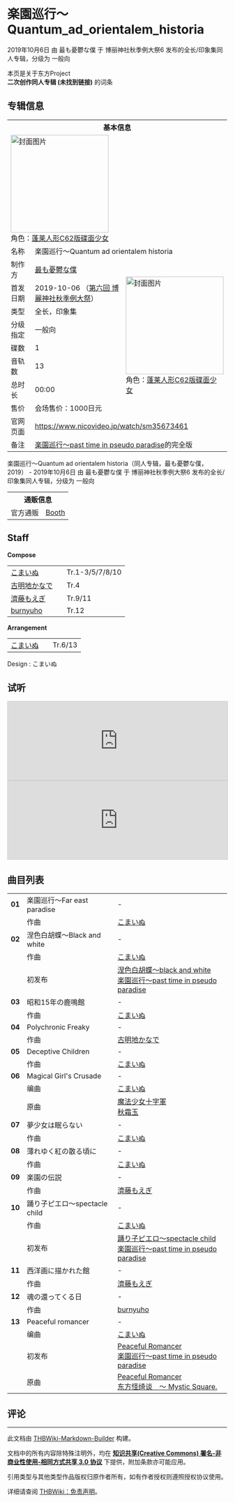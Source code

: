 # 楽園巡行～Quantum_ad_orientalem_historia

<!-- source html: G:\repos\THBWiki-Markdown-Builder\THBWikiMarkdown\Temp\main\1\19\ns0%3A%E6%A5%BD%E5%9C%92%E5%B7%A1%E8%A1%8C%EF%BD%9EQuantum_ad_orientalem_historia.html -->

2019年10月6日 由 最も憂鬱な僕 于 博丽神社秋季例大祭6 发布的全长/印象集同人专辑，分级为 一般向

本页是关于东方Project  
 **二次创作同人专辑 (未找到链接)** 的词条

## 专辑信息

<table><tbody><tr><th colspan="3">基本信息</th></tr><tr><td class="cover-artwork-mobile" colspan="2"><a href="./文件-楽園巡行～Quantum_ad_orientalem_historia封面.jpg.md" class="image" title="封面图片"><img alt="封面图片" src="https://upload.thwiki.cc/thumb/e/e2/%E6%A5%BD%E5%9C%92%E5%B7%A1%E8%A1%8C%EF%BD%9EQuantum_ad_orientalem_historia%E5%B0%81%E9%9D%A2.jpg/224px-%E6%A5%BD%E5%9C%92%E5%B7%A1%E8%A1%8C%EF%BD%9EQuantum_ad_orientalem_historia%E5%B0%81%E9%9D%A2.jpg" decoding="async" loading="lazy" width="224" height="224" srcset="https://upload.thwiki.cc/thumb/e/e2/%E6%A5%BD%E5%9C%92%E5%B7%A1%E8%A1%8C%EF%BD%9EQuantum_ad_orientalem_historia%E5%B0%81%E9%9D%A2.jpg/336px-%E6%A5%BD%E5%9C%92%E5%B7%A1%E8%A1%8C%EF%BD%9EQuantum_ad_orientalem_historia%E5%B0%81%E9%9D%A2.jpg 1.5x, https://upload.thwiki.cc/thumb/e/e2/%E6%A5%BD%E5%9C%92%E5%B7%A1%E8%A1%8C%EF%BD%9EQuantum_ad_orientalem_historia%E5%B0%81%E9%9D%A2.jpg/448px-%E6%A5%BD%E5%9C%92%E5%B7%A1%E8%A1%8C%EF%BD%9EQuantum_ad_orientalem_historia%E5%B0%81%E9%9D%A2.jpg 2x" data-file-width="620" data-file-height="620"></a><div class="cover-char">角色：<a href="/%E8%93%AC%E8%8E%B1%E4%BA%BA%E5%BD%A2#封面角色" title="蓬莱人形">蓬莱人形C62版碟面少女</a></div></td>
</tr><tr><td class="label">名称</td><td colspan="2"> 楽園巡行～Quantum ad orientalem historia </td></tr><tr><td class="label">制作方</td><td><a href="./最も憂鬱な僕.md" title="最も憂鬱な僕">最も憂鬱な僕</a></td><td class="cover-artwork" rowspan="8" style="min-width:224px;"><a href="./文件-楽園巡行～Quantum_ad_orientalem_historia封面.jpg.md" class="image" title="封面图片"><img alt="封面图片" src="https://upload.thwiki.cc/thumb/e/e2/%E6%A5%BD%E5%9C%92%E5%B7%A1%E8%A1%8C%EF%BD%9EQuantum_ad_orientalem_historia%E5%B0%81%E9%9D%A2.jpg/224px-%E6%A5%BD%E5%9C%92%E5%B7%A1%E8%A1%8C%EF%BD%9EQuantum_ad_orientalem_historia%E5%B0%81%E9%9D%A2.jpg" decoding="async" loading="lazy" width="224" height="224" srcset="https://upload.thwiki.cc/thumb/e/e2/%E6%A5%BD%E5%9C%92%E5%B7%A1%E8%A1%8C%EF%BD%9EQuantum_ad_orientalem_historia%E5%B0%81%E9%9D%A2.jpg/336px-%E6%A5%BD%E5%9C%92%E5%B7%A1%E8%A1%8C%EF%BD%9EQuantum_ad_orientalem_historia%E5%B0%81%E9%9D%A2.jpg 1.5x, https://upload.thwiki.cc/thumb/e/e2/%E6%A5%BD%E5%9C%92%E5%B7%A1%E8%A1%8C%EF%BD%9EQuantum_ad_orientalem_historia%E5%B0%81%E9%9D%A2.jpg/448px-%E6%A5%BD%E5%9C%92%E5%B7%A1%E8%A1%8C%EF%BD%9EQuantum_ad_orientalem_historia%E5%B0%81%E9%9D%A2.jpg 2x" data-file-width="620" data-file-height="620"></a><div class="cover-char">角色：<span class="smw-subobject-entity"><a href="/%E8%93%AC%E8%8E%B1%E4%BA%BA%E5%BD%A2#封面角色" title="蓬莱人形">蓬莱人形C62版碟面少女</a></span></div></td>
</tr><tr><td class="label">首发日期</td><td>2019-10-06&#160;（<a href="/展会作品列表?e=%E5%8D%9A%E4%B8%BD%E7%A5%9E%E7%A4%BE%E7%A7%8B%E5%AD%A3%E4%BE%8B%E5%A4%A7%E7%A5%AD%236">第六回 博麗神社秋季例大祭</a>）</td></tr><tr><td class="label">类型</td><td>全长，印象集</td></tr><tr><td class="label">分级指定</td><td>一般向</td></tr><tr><td class="label">碟数</td><td>1</td></tr><tr><td class="label">音轨数</td><td>13</td></tr><tr><td class="label">总时长</td><td>00:00</td></tr><tr><td class="label">售价</td><td>会场售价：1000日元</td></tr>
<tr><td class="label">官网页面</td><td colspan="2"><a rel="nofollow" class="external free" href="https://www.nicovideo.jp/watch/sm35673461">https://www.nicovideo.jp/watch/sm35673461</a></td></tr><tr><td class="label">备注</td><td colspan="2"><a href="./楽園巡行～past_time_in_pseudo_paradise.md" title="楽園巡行～past time in pseudo paradise">楽園巡行～past time in pseudo paradise</a>的完全版</td></tr></tbody></table>

楽園巡行～Quantum ad orientalem historia（同人专辑，最も憂鬱な僕，2019） - 2019年10月6日 由 最も憂鬱な僕 于 博丽神社秋季例大祭6 发布的全长/印象集同人专辑，分级为 一般向

<table><tbody><tr><th colspan="3">通贩信息</th></tr><tr><td class="label">官方通贩</td><td colspan="2"><a rel="nofollow" class="external text" href="https://komainudtm.booth.pm/items/1596589">Booth</a></td></tr></tbody></table>



## Staff
  
 **Compose**   

<table><tbody><tr><td><a href="./こまいぬ.md" title="こまいぬ">こまいぬ</a></td><td></td><td>Tr.1-3/5/7/8/10</td></tr><tr><td><a href="./古明地かなで.md" title="古明地かなで">古明地かなで</a></td><td></td><td>Tr.4</td></tr><tr><td><a href="/index.php?title=%E6%BF%9F%E8%97%A4%E3%82%82%E3%81%88%E3%81%8E&amp;action=edit&amp;redlink=1" class="new" title="濟藤もえぎ（页面不存在）">濟藤もえぎ</a></td><td></td><td>Tr.9/11</td></tr><tr><td><a href="./Burnyuho.md" title="Burnyuho" unred="">burnyuho</a></td><td></td><td>Tr.12</td></tr></tbody></table>

  
 **Arrangement**   

<table><tbody><tr><td><a href="./こまいぬ.md" title="こまいぬ">こまいぬ</a></td><td></td><td>Tr.6/13</td></tr></tbody></table>


Design
: こまいぬ


## 试听
  
<iframe width="100%" height="180" src="https://ext.nicovideo.jp/thumb/sm35673461" scrolling="no" style="border:solid 1px #CCC;" frameborder="0"><a href="http://www.nicovideo.jp/watch/sm35673461">,</a></iframe>

<iframe width="100%" height="180" src="https://ext.nicovideo.jp/thumb/sm35206089" scrolling="no" style="border:solid 1px #CCC;" frameborder="0"><a href="http://www.nicovideo.jp/watch/sm35206089">,</a></iframe>

  


## 曲目列表

<table><tbody><tr><td id="1" class="infoYL"><b>01</b></td><td id="楽園巡行〜Far_east_paradise" colspan="2" class="title">楽園巡行〜Far east paradise<span class="thcsearchlinks"><a rel="nofollow" class="external text" href="https://cd.thwiki.cc?arrange=こまいぬ&amp;fromwiki=楽園巡行～Quantum_ad_orientalem_historia"><span title="搜索相似同人曲"></span></a></span></td><td class="time">-</td></tr><tr><td class="left"></td><td class="label">作曲</td><td class="text" colspan="2"><a href="./こまいぬ.md" title="こまいぬ">こまいぬ</a><span class="thcsearchlinks"><a rel="nofollow" class="external text" href="https://cd.thwiki.cc?arrange=，こまいぬ&amp;fromwiki=楽園巡行～Quantum_ad_orientalem_historia"><span></span></a></span></td></tr>
<tr><td id="2" class="infoYL"><b>02</b></td><td id="涅色白胡蝶〜Black_and_white" colspan="2" class="title">涅色白胡蝶〜Black and white<span class="thcsearchlinks"><a rel="nofollow" class="external text" href="https://cd.thwiki.cc?arrange=こまいぬ&amp;fromwiki=楽園巡行～Quantum_ad_orientalem_historia"><span title="搜索相似同人曲"></span></a></span></td><td class="time">-</td></tr><tr><td class="left"></td><td class="label">作曲</td><td class="text" colspan="2"><a href="./こまいぬ.md" title="こまいぬ">こまいぬ</a><span class="thcsearchlinks"><a rel="nofollow" class="external text" href="https://cd.thwiki.cc?arrange=こまいぬ，&amp;fromwiki=楽園巡行～Quantum_ad_orientalem_historia"><span></span></a></span></td></tr><tr><td class="left"></td><td class="label">初发布</td><td class="text" colspan="2"><a href="/%E6%A5%BD%E5%9C%92%E5%B7%A1%E8%A1%8C%EF%BD%9Epast_time_in_pseudo_paradise#3" title="楽園巡行～past time in pseudo paradise">涅色白胡蝶～black and white</a><div class="source"><a href="./楽園巡行～past_time_in_pseudo_paradise.md" title="楽園巡行～past time in pseudo paradise">楽園巡行～past time in pseudo paradise</a></div></td></tr>
<tr><td id="3" class="infoYL"><b>03</b></td><td id="昭和15年の鹿鳴館" colspan="2" class="title">昭和15年の鹿鳴館<span class="thcsearchlinks"><a rel="nofollow" class="external text" href="https://cd.thwiki.cc?arrange=こまいぬ&amp;fromwiki=楽園巡行～Quantum_ad_orientalem_historia"><span title="搜索相似同人曲"></span></a></span></td><td class="time">-</td></tr><tr><td class="left"></td><td class="label">作曲</td><td class="text" colspan="2"><a href="./こまいぬ.md" title="こまいぬ">こまいぬ</a><span class="thcsearchlinks"><a rel="nofollow" class="external text" href="https://cd.thwiki.cc?arrange=，こまいぬ&amp;fromwiki=楽園巡行～Quantum_ad_orientalem_historia"><span></span></a></span></td></tr>
<tr><td id="4" class="infoYL"><b>04</b></td><td id="Polychronic_Freaky" colspan="2" class="title">Polychronic Freaky<span class="thcsearchlinks"><a rel="nofollow" class="external text" href="https://cd.thwiki.cc?arrange=古明地かなで&amp;fromwiki=楽園巡行～Quantum_ad_orientalem_historia"><span title="搜索相似同人曲"></span></a></span></td><td class="time">-</td></tr><tr><td class="left"></td><td class="label">作曲</td><td class="text" colspan="2"><a href="./古明地かなで.md" title="古明地かなで">古明地かなで</a><span class="thcsearchlinks"><a rel="nofollow" class="external text" href="https://cd.thwiki.cc?arrange=，古明地かなで&amp;fromwiki=楽園巡行～Quantum_ad_orientalem_historia"><span></span></a></span></td></tr>
<tr><td id="5" class="infoYL"><b>05</b></td><td id="Deceptive_Children" colspan="2" class="title">Deceptive Children<span class="thcsearchlinks"><a rel="nofollow" class="external text" href="https://cd.thwiki.cc?arrange=こまいぬ&amp;fromwiki=楽園巡行～Quantum_ad_orientalem_historia"><span title="搜索相似同人曲"></span></a></span></td><td class="time">-</td></tr><tr><td class="left"></td><td class="label">作曲</td><td class="text" colspan="2"><a href="./こまいぬ.md" title="こまいぬ">こまいぬ</a><span class="thcsearchlinks"><a rel="nofollow" class="external text" href="https://cd.thwiki.cc?arrange=，こまいぬ&amp;fromwiki=楽園巡行～Quantum_ad_orientalem_historia"><span></span></a></span></td></tr>
<tr><td id="6" class="infoYD"><b>06</b></td><td id="Magical_Girl&#39;s_Crusade" colspan="2" class="title">Magical Girl&#39;s Crusade<span class="thcsearchlinks"><a rel="nofollow" class="external text" href="https://cd.thwiki.cc?arrange=こまいぬ&amp;ogmusic=魔法少女十字軍&amp;fromwiki=楽園巡行～Quantum_ad_orientalem_historia"><span title="搜索相似同人曲"></span></a></span></td><td class="time">-</td></tr><tr><td class="left"></td><td class="label">编曲</td><td class="text" colspan="2"><a href="./こまいぬ.md" title="こまいぬ">こまいぬ</a><span class="thcsearchlinks"><a rel="nofollow" class="external text" href="https://cd.thwiki.cc?arrange=，こまいぬ&amp;fromwiki=楽園巡行～Quantum_ad_orientalem_historia"><span></span></a></span></td></tr><tr><td class="left"></td><td class="label">原曲</td><td class="text" colspan="2"><span class="thcsearchlinks"><a rel="nofollow" class="external text" href="https://cd.thwiki.cc?ogmusic=魔法少女十字軍&amp;fromwiki=楽園巡行～Quantum_ad_orientalem_historia"><span></span></a></span><div class="ogmusic"><a href="./魔法少女十字軍.md" class="mw-redirect" title="魔法少女十字軍">魔法少女十字軍</a></div><div class="source"><a href="./秋霜玉.md" title="秋霜玉">秋霜玉</a></div></td></tr>
<tr><td id="7" class="infoYL"><b>07</b></td><td id="夢少女は眠らない" colspan="2" class="title">夢少女は眠らない<span class="thcsearchlinks"><a rel="nofollow" class="external text" href="https://cd.thwiki.cc?arrange=こまいぬ&amp;fromwiki=楽園巡行～Quantum_ad_orientalem_historia"><span title="搜索相似同人曲"></span></a></span></td><td class="time">-</td></tr><tr><td class="left"></td><td class="label">作曲</td><td class="text" colspan="2"><a href="./こまいぬ.md" title="こまいぬ">こまいぬ</a><span class="thcsearchlinks"><a rel="nofollow" class="external text" href="https://cd.thwiki.cc?arrange=，こまいぬ&amp;fromwiki=楽園巡行～Quantum_ad_orientalem_historia"><span></span></a></span></td></tr>
<tr><td id="8" class="infoYL"><b>08</b></td><td id="薄れゆく紅の散る頃に" colspan="2" class="title">薄れゆく紅の散る頃に<span class="thcsearchlinks"><a rel="nofollow" class="external text" href="https://cd.thwiki.cc?arrange=こまいぬ&amp;fromwiki=楽園巡行～Quantum_ad_orientalem_historia"><span title="搜索相似同人曲"></span></a></span></td><td class="time">-</td></tr><tr><td class="left"></td><td class="label">作曲</td><td class="text" colspan="2"><a href="./こまいぬ.md" title="こまいぬ">こまいぬ</a><span class="thcsearchlinks"><a rel="nofollow" class="external text" href="https://cd.thwiki.cc?arrange=，こまいぬ&amp;fromwiki=楽園巡行～Quantum_ad_orientalem_historia"><span></span></a></span></td></tr>
<tr><td id="9" class="infoYL"><b>09</b></td><td id="楽園の伝説" colspan="2" class="title">楽園の伝説<span class="thcsearchlinks"><a rel="nofollow" class="external text" href="https://cd.thwiki.cc?arrange=濟藤もえぎ&amp;fromwiki=楽園巡行～Quantum_ad_orientalem_historia"><span title="搜索相似同人曲"></span></a></span></td><td class="time">-</td></tr><tr><td class="left"></td><td class="label">作曲</td><td class="text" colspan="2"><a href="/index.php?title=%E6%BF%9F%E8%97%A4%E3%82%82%E3%81%88%E3%81%8E&amp;action=edit&amp;redlink=1" class="new" title="濟藤もえぎ（页面不存在）">濟藤もえぎ</a><span class="thcsearchlinks"><a rel="nofollow" class="external text" href="https://cd.thwiki.cc?arrange=，濟藤もえぎ&amp;fromwiki=楽園巡行～Quantum_ad_orientalem_historia"><span></span></a></span></td></tr>
<tr><td id="10" class="infoYL"><b>10</b></td><td id="踊り子ピエロ〜spectacle_child" colspan="2" class="title">踊り子ピエロ〜spectacle child<span class="thcsearchlinks"><a rel="nofollow" class="external text" href="https://cd.thwiki.cc?arrange=こまいぬ&amp;fromwiki=楽園巡行～Quantum_ad_orientalem_historia"><span title="搜索相似同人曲"></span></a></span></td><td class="time">-</td></tr><tr><td class="left"></td><td class="label">作曲</td><td class="text" colspan="2"><a href="./こまいぬ.md" title="こまいぬ">こまいぬ</a><span class="thcsearchlinks"><a rel="nofollow" class="external text" href="https://cd.thwiki.cc?arrange=こまいぬ，&amp;fromwiki=楽園巡行～Quantum_ad_orientalem_historia"><span></span></a></span></td></tr><tr><td class="left"></td><td class="label">初发布</td><td class="text" colspan="2"><a href="/%E6%A5%BD%E5%9C%92%E5%B7%A1%E8%A1%8C%EF%BD%9Epast_time_in_pseudo_paradise#5" title="楽園巡行～past time in pseudo paradise">踊り子ピエロ～spectacle child</a><div class="source"><a href="./楽園巡行～past_time_in_pseudo_paradise.md" title="楽園巡行～past time in pseudo paradise">楽園巡行～past time in pseudo paradise</a></div></td></tr>
<tr><td id="11" class="infoYL"><b>11</b></td><td id="西洋画に描かれた館" colspan="2" class="title">西洋画に描かれた館<span class="thcsearchlinks"><a rel="nofollow" class="external text" href="https://cd.thwiki.cc?arrange=濟藤もえぎ&amp;fromwiki=楽園巡行～Quantum_ad_orientalem_historia"><span title="搜索相似同人曲"></span></a></span></td><td class="time">-</td></tr><tr><td class="left"></td><td class="label">作曲</td><td class="text" colspan="2"><a href="/index.php?title=%E6%BF%9F%E8%97%A4%E3%82%82%E3%81%88%E3%81%8E&amp;action=edit&amp;redlink=1" class="new" title="濟藤もえぎ（页面不存在）">濟藤もえぎ</a><span class="thcsearchlinks"><a rel="nofollow" class="external text" href="https://cd.thwiki.cc?arrange=，濟藤もえぎ&amp;fromwiki=楽園巡行～Quantum_ad_orientalem_historia"><span></span></a></span></td></tr>
<tr><td id="12" class="infoYL"><b>12</b></td><td id="魂の還ってくる日" colspan="2" class="title">魂の還ってくる日<span class="thcsearchlinks"><a rel="nofollow" class="external text" href="https://cd.thwiki.cc?arrange=burnyuho&amp;fromwiki=楽園巡行～Quantum_ad_orientalem_historia"><span title="搜索相似同人曲"></span></a></span></td><td class="time">-</td></tr><tr><td class="left"></td><td class="label">作曲</td><td class="text" colspan="2"><a href="./Burnyuho.md" title="Burnyuho" unred="">burnyuho</a><span class="thcsearchlinks"><a rel="nofollow" class="external text" href="https://cd.thwiki.cc?arrange=，burnyuho&amp;fromwiki=楽園巡行～Quantum_ad_orientalem_historia"><span></span></a></span></td></tr>
<tr><td id="13" class="infoYD"><b>13</b></td><td id="Peaceful_romancer" colspan="2" class="title">Peaceful romancer<span class="thcsearchlinks"><a rel="nofollow" class="external text" href="https://cd.thwiki.cc?arrange=こまいぬ&amp;ogmusic=Peaceful Romancer&amp;fromwiki=楽園巡行～Quantum_ad_orientalem_historia"><span title="搜索相似同人曲"></span></a></span></td><td class="time">-</td></tr><tr><td class="left"></td><td class="label">编曲</td><td class="text" colspan="2"><a href="./こまいぬ.md" title="こまいぬ">こまいぬ</a><span class="thcsearchlinks"><a rel="nofollow" class="external text" href="https://cd.thwiki.cc?arrange=，こまいぬ&amp;fromwiki=楽園巡行～Quantum_ad_orientalem_historia"><span></span></a></span></td></tr><tr><td class="left"></td><td class="label">初发布</td><td class="text" colspan="2"><a href="/%E6%A5%BD%E5%9C%92%E5%B7%A1%E8%A1%8C%EF%BD%9Epast_time_in_pseudo_paradise#6" title="楽園巡行～past time in pseudo paradise">Peaceful Romancer</a><div class="source"><a href="./楽園巡行～past_time_in_pseudo_paradise.md" title="楽園巡行～past time in pseudo paradise">楽園巡行～past time in pseudo paradise</a></div></td></tr><tr><td class="left"></td><td class="label">原曲</td><td class="text" colspan="2"><span class="thcsearchlinks"><a rel="nofollow" class="external text" href="https://cd.thwiki.cc?ogmusic=Peaceful Romancer&amp;fromwiki=楽園巡行～Quantum_ad_orientalem_historia"><span></span></a></span><div class="ogmusic"><a href="./Peaceful_Romancer.md" title="Peaceful Romancer">Peaceful Romancer</a></div><div class="source"><a href="./东方怪绮谈_～_Mystic_Square..md" class="mw-redirect" title="东方怪绮谈 ～ Mystic Square.">东方怪绮谈　～ Mystic Square.</a></div></td></tr></tbody></table>



## 评论




---

此文档由 [THBWiki-Markdown-Builder](https://github.com/Delsin-Yu/THBWiki-Markdown-Builder) 构建。

文档中的所有内容除特殊注明外，均在 [**知识共享(Creative Commons) 署名-非商业性使用-相同方式共享 3.0 协议**](https://creativecommons.org/licenses/by-sa/3.0/deed.zh-hans) 下提供，附加条款亦可能应用。

引用类型与其他类型作品版权归原作者所有，如有作者授权则遵照授权协议使用。

详细请查阅 [THBWiki：免责声明](https://thbwiki.cc/THBWiki:%E5%85%8D%E8%B4%A3%E5%A3%B0%E6%98%8E)。

